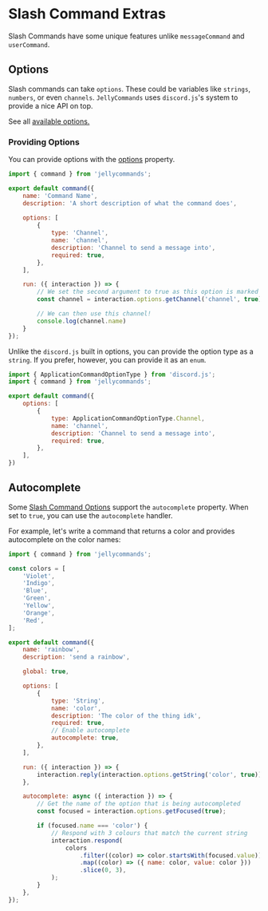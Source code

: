 # Slash Command Extras

Slash Commands have some unique features unlike `messageCommand` and `userCommand`.

## Options

Slash commands can take `options`. These could be variables like `strings`, `numbers`, or even `channels`.  `JellyCommands` uses `discord.js`'s system to provide a nice API on top.

See all [available options.](https://discord.js.org/#/docs/discord.js/main/typedef/ApplicationCommandOption)

### Providing Options

You can provide options with the [options](/api/commands#options-1) property.

```js
import { command } from 'jellycommands';

export default command({
    name: 'Command Name',
    description: 'A short description of what the command does',
  
    options: [
        {
            type: 'Channel',
            name: 'channel',
            description: 'Channel to send a message into',
            required: true,
        },
    ],

    run: ({ interaction }) => {
        // We set the second argument to true as this option is marked as required 
        const channel = interaction.options.getChannel('channel', true);

        // We can then use this channel!
        console.log(channel.name)
    }
});
```

Unlike the `discord.js` built in options, you can provide the option type as a `string`. If you prefer, however, you can provide it as an `enum`.

```js
import { ApplicationCommandOptionType } from 'discord.js';
import { command } from 'jellycommands';

export default command({
    options: [
        {
            type: ApplicationCommandOptionType.Channel,
            name: 'channel',
            description: 'Channel to send a message into',
            required: true,
        },
    ],
})
```

## Autocomplete


Some [Slash Command Options](#options) support the `autocomplete` property. When set to `true`, you can use the `autocomplete` handler.

For example, let's write a command that returns a color and provides autocomplete on the color names:

```js
import { command } from 'jellycommands';

const colors = [
    'Violet',
    'Indigo',
    'Blue',
    'Green',
    'Yellow',
    'Orange',
    'Red',
];

export default command({
    name: 'rainbow',
    description: 'send a rainbow',

    global: true,

    options: [
        {
            type: 'String',
            name: 'color',
            description: 'The color of the thing idk',
            required: true,
            // Enable autocomplete
            autocomplete: true,
        },
    ],

    run: ({ interaction }) => {
        interaction.reply(interaction.options.getString('color', true))
    },

    autocomplete: async ({ interaction }) => {
        // Get the name of the option that is being autocompleted
        const focused = interaction.options.getFocused(true);

        if (focused.name === 'color') {
            // Respond with 3 colours that match the current string
            interaction.respond(
                colors
                    .filter((color) => color.startsWith(focused.value))
                    .map((color) => ({ name: color, value: color }))
                    .slice(0, 3),
            );
        }
    },
});
```